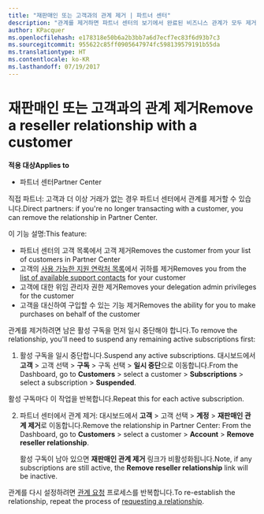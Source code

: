 ```yaml
---
title: "재판매인 또는 고객과의 관계 제거 | 파트너 센터"
description: "관계를 제거하면 파트너 센터의 보기에서 완료된 비즈니스 관계가 모두 제거됩니다."
author: KPacquer
ms.openlocfilehash: e178318e50b6a2b3bb7a6d7ecf7ec83f6d93b7c3
ms.sourcegitcommit: 955622c85ff0905647974fc598139579191b55da
ms.translationtype: HT
ms.contentlocale: ko-KR
ms.lasthandoff: 07/19/2017
---
```

# <a name="remove-a-reseller-relationship-with-a-customer"></a><span data-ttu-id="8a2c7-103">재판매인 또는 고객과의 관계 제거</span><span class="sxs-lookup"><span data-stu-id="8a2c7-103">Remove a reseller relationship with a customer</span></span>

**<span data-ttu-id="8a2c7-104">적용 대상</span><span class="sxs-lookup"><span data-stu-id="8a2c7-104">Applies to</span></span>**

-   <span data-ttu-id="8a2c7-105">파트너 센터</span><span class="sxs-lookup"><span data-stu-id="8a2c7-105">Partner Center</span></span>

<span data-ttu-id="8a2c7-106">직접 파트너: 고객과 더 이상 거래가 없는 경우 파트너 센터에서 관계를 제거할 수 있습니다.</span><span class="sxs-lookup"><span data-stu-id="8a2c7-106">Direct partners: if you're no longer transacting with a customer, you can remove the relationship in Partner Center.</span></span> 

<span data-ttu-id="8a2c7-107">이 기능 설명:</span><span class="sxs-lookup"><span data-stu-id="8a2c7-107">This feature:</span></span>
*  <span data-ttu-id="8a2c7-108">파트너 센터의 고객 목록에서 고객 제거</span><span class="sxs-lookup"><span data-stu-id="8a2c7-108">Removes the customer from your list of customers in Partner Center</span></span>
*  <span data-ttu-id="8a2c7-109">고객의 [사용 가능한 지원 연락처 목록](assign-support-contacts.md)에서 귀하를 제거</span><span class="sxs-lookup"><span data-stu-id="8a2c7-109">Removes you from the [list of available support contacts](assign-support-contacts.md) for your customer</span></span>
*  <span data-ttu-id="8a2c7-110">고객에 대한 위임 관리자 권한 제거</span><span class="sxs-lookup"><span data-stu-id="8a2c7-110">Removes your delegation admin privileges for the customer</span></span>
*  <span data-ttu-id="8a2c7-111">고객을 대신하여 구입할 수 있는 기능 제거</span><span class="sxs-lookup"><span data-stu-id="8a2c7-111">Removes the ability for you to make purchases on behalf of the customer</span></span>

<span data-ttu-id="8a2c7-112">관계를 제거하려면 남은 활성 구독을 먼저 일시 중단해야 합니다.</span><span class="sxs-lookup"><span data-stu-id="8a2c7-112">To remove the relationship, you'll need to suspend any remaining active subscriptions first:</span></span>

1.  <span data-ttu-id="8a2c7-113">활성 구독을 일시 중단합니다.</span><span class="sxs-lookup"><span data-stu-id="8a2c7-113">Suspend any active subscriptions.</span></span> <span data-ttu-id="8a2c7-114">대시보드에서 **고객** > 고객 선택 > **구독** > 구독 선택 > **일시 중단**으로 이동합니다.</span><span class="sxs-lookup"><span data-stu-id="8a2c7-114">From the Dashboard, go to **Customers** > select a customer > **Subscriptions** > select a subscription > **Suspended**.</span></span> 

   <span data-ttu-id="8a2c7-115">활성 구독마다 이 작업을 반복합니다.</span><span class="sxs-lookup"><span data-stu-id="8a2c7-115">Repeat this for each active subscription.</span></span>

2.  <span data-ttu-id="8a2c7-116">파트너 센터에서 관계 제거: 대시보드에서 **고객** > 고객 선택 > **계정** > **재판매인 관계 제거**로 이동합니다.</span><span class="sxs-lookup"><span data-stu-id="8a2c7-116">Remove the relationship in Partner Center: From the Dashboard, go to **Customers** > select a customer > **Account** > **Remove reseller relationship**.</span></span>

    <span data-ttu-id="8a2c7-117">활성 구독이 남아 있으면 **재판매인 관계 제거** 링크가 비활성화됩니다.</span><span class="sxs-lookup"><span data-stu-id="8a2c7-117">Note, if any subscriptions are still active, the **Remove reseller relationship** link will be inactive.</span></span> 

<span data-ttu-id="8a2c7-118">관계를 다시 설정하려면 [관계 요청](request-a-relationship-with-a-customer.md) 프로세스를 반복합니다.</span><span class="sxs-lookup"><span data-stu-id="8a2c7-118">To re-establish the relationship, repeat the process of [requesting a relationship](request-a-relationship-with-a-customer.md).</span></span>
